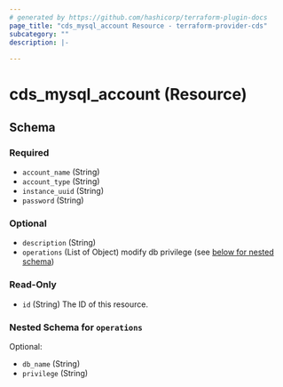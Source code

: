 ```yaml
---
# generated by https://github.com/hashicorp/terraform-plugin-docs
page_title: "cds_mysql_account Resource - terraform-provider-cds"
subcategory: ""
description: |-
  
---
```


# cds_mysql_account (Resource)





<!-- schema generated by tfplugindocs -->
## Schema

### Required

- `account_name` (String)
- `account_type` (String)
- `instance_uuid` (String)
- `password` (String)

### Optional

- `description` (String)
- `operations` (List of Object) modify db privilege (see [below for nested schema](#nestedatt--operations))

### Read-Only

- `id` (String) The ID of this resource.

<a id="nestedatt--operations"></a>
### Nested Schema for `operations`

Optional:

- `db_name` (String)
- `privilege` (String)
